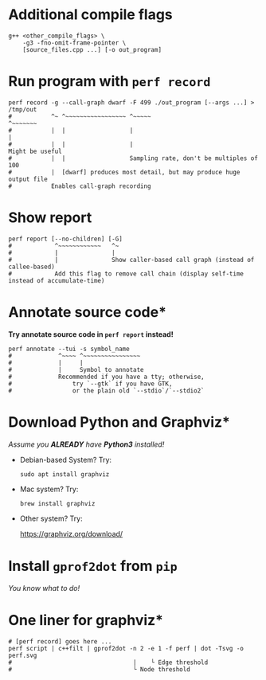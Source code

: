 # Additional compile flags

```shell
g++ <other_compile_flags> \
    -g3 -fno-omit-frame-pointer \
    [source_files.cpp ...] [-o out_program]
```

# Run program with `perf record`

```shell
perf record -g --call-graph dwarf -F 499 ./out_program [--args ...] > /tmp/out
#           ^~ ^~~~~~~~~~~~~~~~~~ ^~~~~~                              ^~~~~~~~
#           |  |                  |                                   |
#           |  |                  |                                   Might be useful
#           |  |                  Sampling rate, don't be multiples of 100
#           |  [dwarf] produces most detail, but may produce huge output file
#           Enables call-graph recording
```

# Show report

```shell
perf report [--no-children] [-G]
#            ^~~~~~~~~~~~~   ^~
#            |               |
#            |               Show caller-based call graph (instead of callee-based)
#            Add this flag to remove call chain (display self-time instead of accumulate-time)
```

# Annotate source code*

__Try annotate source code in `perf report` instead!__

```shell
perf annotate --tui -s symbol_name
#             ^~~~~ ^~~~~~~~~~~~~~~~~
#             |     |
#             |     Symbol to annotate
#             Recommended if you have a tty; otherwise,
#                 try `--gtk` if you have GTK,
#                 or the plain old `--stdio`/`--stdio2`
```

# Download Python and Graphviz*

_Assume you __ALREADY__ have __Python3__ installed!_

- Debian-based System? Try:
  ```shell
  sudo apt install graphviz
  ```

- Mac system? Try:
  ```shell
  brew install graphviz
  ```

- Other system? Try:

  https://graphviz.org/download/

# Install `gprof2dot` from `pip`

_You know what to do!_

# One liner for graphviz*

```shell
# [perf record] goes here ...
perf script | c++filt | gprof2dot -n 2 -e 1 -f perf | dot -Tsvg -o perf.svg
#                                  |    └ Edge threshold
#                                  └ Node threshold
```
